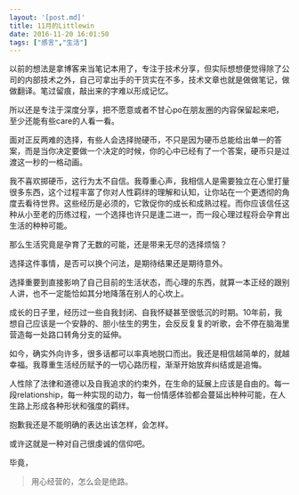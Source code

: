 ```yaml
---
layout: '[post.md]'
title: 11月的Littlewin
date: 2016-11-20 16:01:50
tags: ["感言","生活"]
---
```


以前的想法是拿博客来当笔记本用了，专注于技术分享，但实际想想便觉得除了公司的内部技术之外，自己可拿出手的干货实在不多，技术文章也就是做做笔记，做做翻译。笔过留痕，敲出来的字难以形成记忆。

所以还是专注于深度分享，把不愿意或者不甘心po在朋友圈的内容保留起来吧，至少还能有些care的人看一看。

<!--more-->

面对正反两难的选择，有些人会选择抛硬币，不只是因为硬币总能给出单一的答案，而是当你决定要做一个决定的时候，你的心中已经有了一个答案，硬币只是过渡这一秒的一格动画。

我不喜欢掷硬币，这行为太不自信。我尊重心声，我相信人是需要独立在心里打量很多东西，这个过程丰富了你对人性羁绊的理解和认知，让你站在一个更透彻的角度去看待世界。这些经历是必须的，它敦促你的成长和成熟过程。而你应该信任这种从小至老的历练过程，一个选择也许只是逢二进一，而一段心理过程将会孕育出生活的种种可能。

那么生活究竟是孕育了无数的可能，还是带来无尽的选择烦恼？

选择这件事情，是否可以换个问法，是期待结果还是期待意外。

选择重要到直接影响了自己目前的生活状态，而心理的东西，就算一本正经的跟别人讲，也不一定能恰如其分地降落在别人的心坎上。

成长的日子里，经历过一些自我封闭、自我怀疑甚至很低沉的时期。10年前，我想自己应该是一个安静的、胆小怯生的男生，会反反复复的听歌，会不停在脑海里营造每一处路口转角分支的延伸。

如今，确实外向许多，很多话都可以率真地脱口而出。我还是相信越简单的，就越幸福。我尊重生活经历赋予的一切心路历程，渐渐开始放弃纠结或是追悔。

人性除了法律和道德以及自我追求的约束外，在生命的延展上应该是自由的。每一段relationship，每一种实现的动力，每一份情感体验都会蔓延出种种可能，在人生路上形成各种形状和强度的羁绊。

抱歉我还是不能明确的表达出该怎样，会怎样。

或许这就是一种对自己很虔诚的信仰吧。

毕竟，
> 用心经营的，怎么会是绝路。